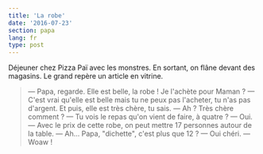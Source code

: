 ```yaml
---
title: 'La robe'
date: '2016-07-23'
section: papa
lang: fr
type: post
---
```


Déjeuner chez Pizza Paï avec les monstres. En sortant, on flâne devant des magasins. Le grand repère un article en vitrine.

<!-- more -->

> — Papa, regarde. Elle est belle, la robe ! Je l'achète pour Maman ?
> — C'est vrai qu'elle est belle mais tu ne peux pas l'acheter, tu n'as pas d'argent. Et puis, elle est très chère, tu sais.
> — Ah ? Très chère comment ?
> — Tu vois le repas qu'on vient de faire, à quatre ?
> — Oui.
> — Avec le prix de cette robe, on peut mettre 17 personnes autour de la table.
> — Ah… Papa, "dichette", c'est plus que 12 ?
> — Oui chéri.
> — Woaw !
